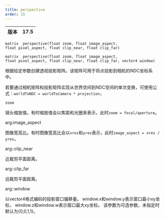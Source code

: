 ```yaml
---
title: perspective
order: 15
---
```

| 版本 | 17.5 |
| --- | --- |

`matrix  perspective(float zoom, float image_aspect, float pixel_aspect, float clip_near, float clip_far)`

`matrix  perspective(float zoom, float image_aspect, float pixel_aspect, float clip_near, float clip_far, vector4 window)`

根据给定参数创建透视投影矩阵。该矩阵可用于将点投影到相机的NDC坐标系中。

若要通过相机矩阵和投影矩阵实现从世界空间到NDC空间的单次变换，可使用公式：`worldToNDC = worldToCamera * projection;`

`zoom`

镜头缩放值。有时缩放值会以焦距和光圈来表示，此时`zoom = focal/aperture`。

arg:image_aspect

图像宽高比。有时图像宽高比会以`xres`和`yres`表示，此时`image_aspect = xres / yres`。

arg::clip_near

近裁剪平面距离。

arg::clip_far

远裁剪平面距离。

arg::window

以vector4格式编码的投影窗口偏移量。
window.x和window.y表示窗口最小xy坐标，
window.z和window.w表示窗口最大xy坐标。
该参数为可选参数，未指定时默认为{0,0,1,1}。
